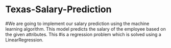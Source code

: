 # Texas-Salary-Prediction
#We are going to implement our salary prediction using the machine learning algorithm. This model predicts the salary of the employee based on the given attributes. This #is a regression problem which is solved using a LinearRegression. 
